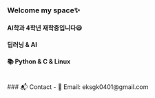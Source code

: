 ### Welcome my space✨

#### AI학과 4학년 재학중입니다😃
#### 딥러닝 & AI 
#### 📚 Python & C & Linux
<br>
### 📬 Contact
- 📧 Email: eksgk0401@gmail.com


<!--
**daanhaa/daanhaa** is a ✨ _special_ ✨ repository because its `README.md` (this file) appears on your GitHub profile.

Here are some ideas to get you started:

- 🔭 I’m currently working on ...
- 🌱 I’m currently learning ...
- 👯 I’m looking to collaborate on ...
- 🤔 I’m looking for help with ...
- 💬 Ask me about ...
- 📫 How to reach me: ...
- 😄 Pronouns: ...
- ⚡ Fun fact: ...
-->
